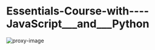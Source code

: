 # Essentials-Course-with----JavaScript___and___Python 

![proxy-image](https://user-images.githubusercontent.com/51271834/111887362-51ea0100-89dd-11eb-9f1a-92526859e186.jpeg)

